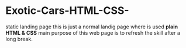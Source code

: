 # Exotic-Cars-HTML-CSS-
static landing page
this is just a normal landig page where is used **plain HTML & CSS**
main purpose of this web page is to refresh the skill after a long break.
